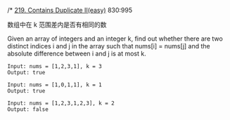 /*
[219. Contains Duplicate II(easy)](https://leetcode.com/problems/contains-duplicate-ii/description/)
830:995

数组中在 k 范围差内是否有相同的数

 Given an array of integers and an integer k,
 find out whether there are two distinct indices i and j in the array such that nums[i] = nums[j]
 and the absolute difference between i and j is at most k.

```
Input: nums = [1,2,3,1], k = 3
Output: true

Input: nums = [1,0,1,1], k = 1
Output: true

Input: nums = [1,2,3,1,2,3], k = 2
Output: false
```
